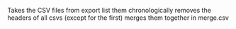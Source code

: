 Takes the CSV files from export
list them chronologically
removes the headers of all csvs (except for the first)
merges them together in merge.csv
